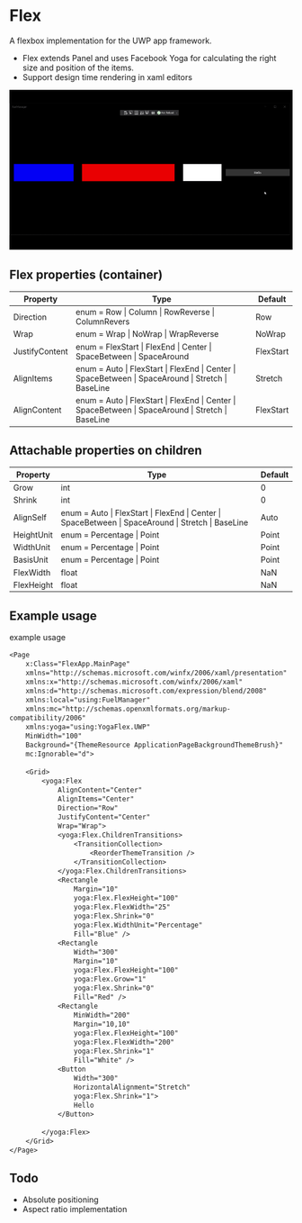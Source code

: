 # Flex
A flexbox implementation for the UWP app framework.

- Flex extends Panel and uses Facebook Yoga for calculating the right size and position of the items.
- Support design time rendering in xaml editors

![Flex behavior sample](./FlexSample.gif)

## Flex properties (container)

| Property       | Type                                                                                                | Default   |
|----------------|-----------------------------------------------------------------------------------------------------|-----------|
| Direction      | enum = Row \| Column \| RowReverse \| ColumnRevers                                                  | Row       |
| Wrap           | enum = Wrap \| NoWrap \| WrapReverse                                                                | NoWrap    |
| JustifyContent | enum = FlexStart \| FlexEnd \| Center \| SpaceBetween \| SpaceAround                                | FlexStart |
| AlignItems     | enum = Auto \| FlexStart \| FlexEnd \| Center \| SpaceBetween \| SpaceAround \| Stretch \| BaseLine | Stretch   |
| AlignContent   | enum = Auto \| FlexStart \| FlexEnd \| Center \| SpaceBetween \| SpaceAround \| Stretch \| BaseLine | FlexStart |

## Attachable properties on children

| Property   | Type                                                                                                | Default |
|------------|-----------------------------------------------------------------------------------------------------|---------|
| Grow       | int                                                                                                 | 0       |
| Shrink     | int                                                                                                 | 0       |
| AlignSelf  | enum = Auto \| FlexStart \| FlexEnd \| Center \| SpaceBetween \| SpaceAround \| Stretch \| BaseLine | Auto    |
| HeightUnit | enum = Percentage \| Point                                                                          | Point   |
| WidthUnit  | enum = Percentage \| Point                                                                          | Point   |
| BasisUnit  | enum = Percentage \| Point                                                                          | Point   |
| FlexWidth  | float                                                                                               | NaN     |
| FlexHeight | float                                                                                               | NaN     |

## Example usage

example usage
```xaml
<Page
    x:Class="FlexApp.MainPage"
    xmlns="http://schemas.microsoft.com/winfx/2006/xaml/presentation"
    xmlns:x="http://schemas.microsoft.com/winfx/2006/xaml"
    xmlns:d="http://schemas.microsoft.com/expression/blend/2008"
    xmlns:local="using:FuelManager"
    xmlns:mc="http://schemas.openxmlformats.org/markup-compatibility/2006"
    xmlns:yoga="using:YogaFlex.UWP"
    MinWidth="100"
    Background="{ThemeResource ApplicationPageBackgroundThemeBrush}"
    mc:Ignorable="d">

    <Grid>
        <yoga:Flex
            AlignContent="Center"
            AlignItems="Center"
            Direction="Row"
            JustifyContent="Center"
            Wrap="Wrap">
            <yoga:Flex.ChildrenTransitions>
                <TransitionCollection>
                    <ReorderThemeTransition />
                </TransitionCollection>
            </yoga:Flex.ChildrenTransitions>
            <Rectangle
                Margin="10"
                yoga:Flex.FlexHeight="100"
                yoga:Flex.FlexWidth="25"
                yoga:Flex.Shrink="0"
                yoga:Flex.WidthUnit="Percentage"
                Fill="Blue" />
            <Rectangle
                Width="300"
                Margin="10"
                yoga:Flex.FlexHeight="100"
                yoga:Flex.Grow="1"
                yoga:Flex.Shrink="0"
                Fill="Red" />
            <Rectangle
                MinWidth="200"
                Margin="10,10"
                yoga:Flex.FlexHeight="100"
                yoga:Flex.FlexWidth="200"
                yoga:Flex.Shrink="1"
                Fill="White" />
            <Button
                Width="300"
                HorizontalAlignment="Stretch"
                yoga:Flex.Shrink="1">
                Hello
            </Button>

        </yoga:Flex>
    </Grid>
</Page>
```

## Todo
- Absolute positioning
- Aspect ratio implementation
